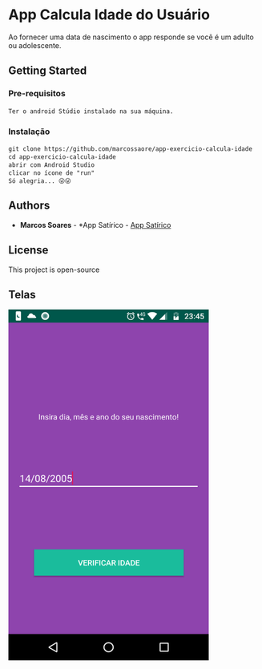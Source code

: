 # App Calcula Idade do Usuário

Ao fornecer uma data de nascimento o app responde se você é um adulto ou adolescente.

## Getting Started

### Pre-requisitos

```
Ter o android Stúdio instalado na sua máquina.
```

### Instalação

```
git clone https://github.com/marcossaore/app-exercicio-calcula-idade
cd app-exercicio-calcula-idade
abrir com Android Studio
clicar no ícone de "run"
Só alegria... 😜😜
```

## Authors

* **Marcos Soares** - *App Satírico - [App Satírico](https://github.com/marcossaore/app-exercicio-imc)

## License

This project is open-source

## Telas

<img src="demo-images/1.png" width="400px" height="700px"/><br/>